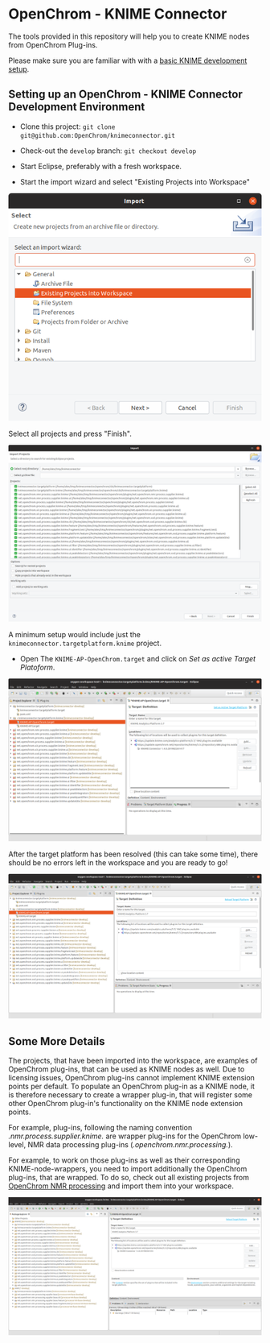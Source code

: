 # OpenChrom - KNIME Connector

The tools provided in this repository will help you to create KNIME nodes from OpenChrom Plug-ins. 

Please make sure you are familiar with with a [basic KNIME development setup](https://github.com/knime/knime-sdk-setup).

## Setting up an OpenChrom - KNIME Connector Development Environment

+ Clone this project: `git clone git@github.com:OpenChrom/knimeconnector.git`

+ Check-out the `develop` branch:  `git checkout develop`

+ Start Eclipse, preferably with a fresh workspace.

+ Start the import wizard and select "Existing Projects into Workspace"

![alt text](images/import-1.png  "alt text")

Select all projects and press "Finish".

![alt text](images/import-2.png  "alt text")

A minimum setup would include just the `knimeconnector.targetplatform.knime` project.

+ Open The `KNIME-AP-OpenChrom.target` and click on *Set as active Target Platoform*.

![alt text](images/select-tp.png  "alt text")

After the target platform has been resolved (this can take some time), there should be no errors left in the workspace and you are ready to go! 

![alt text](images/loaded-tp.png  "alt text")


## Some More Details

The projects, that have been imported into the workspace, are examples of OpenChrom plug-ins, that can be used as KNIME nodes as well. Due to licensing issues, OpenChrom plug-ins cannot implement KNIME extension points per default. To populate an OpenChrom plug-in as a KNIME node, it is therefore necessary to create a wrapper plug-in, that will register some other OpenChrom plug-in's functionality on the KNIME node extension points.

For example, plug-ins, following the naming convention  *.nmr.process.supplier.knime.* are wrapper plug-ins for the OpenChrom low-level, NMR data processing plug-ins (*.openchrom.nmr.processing.*).

For example, to work on those plug-ins as well as their corresponding KNIME-node-wrappers, you need to import additionally the OpenChrom plug-ins, that are wrapped.
To do so, check out all existing projects from [OpenChrom NMR processing](https://github.com/OpenChrom/processornmrbase/tree/develop) and import them into your workspace.

![alt text](images/openchrom-nmr.png  "alt text")
